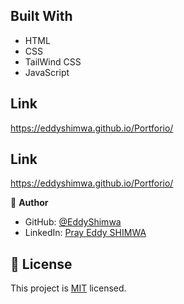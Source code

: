 ## Built With

- HTML
- CSS
- TailWind CSS
- JavaScript
## Link
https://eddyshimwa.github.io/Portforio/

## Link
https://eddyshimwa.github.io/Portforio/

👤 **Author**

- GitHub: [@EddyShimwa](https://github.com/EddyShimwa)
- LinkedIn: [Pray Eddy SHIMWA](https://www.linkedin.com/in/eddy-pray-shimwa/)

## 📝 License

This project is [MIT](./LICENSE) licensed.
